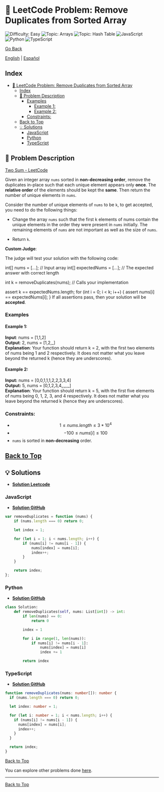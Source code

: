 # 🤔 LeetCode Problem: Remove Duplicates from Sorted Array
![Difficulty: Easy](https://img.shields.io/badge/Difficulty-Easy-brightgreen)
![Topic: Arrays](https://img.shields.io/badge/Topic-Arrays-blue)
![Topic: Hash Table](https://img.shields.io/badge/Topic-Hash_Table-blue)
![JavaScript](https://img.shields.io/badge/JavaScript-F7DF1E?logo=javascript&logoColor=black)
![Python](https://img.shields.io/badge/Python-3776AB?logo=python&logoColor=white)
![TypeScript](https://img.shields.io/badge/TypeScript-3178C6?logo=typescript&logoColor=white)

[Go Back](../README.md)

[English](./26.RemoveDuplicatesFromSortedArray.md) | [Español](./26.RemoveDuplicatesFromSortedArray-es.md)

## Index
- [🤔 LeetCode Problem: Remove Duplicates from Sorted Array](#-leetcode-problem-remove-duplicates-from-sorted-array)
  - [Index](#index)
  - [📖 Problem Description](#-problem-description)
    - [Examples](#examples)
      - [Example 1:](#example-1)
      - [Example 2:](#example-2)
    - [Constraints:](#constraints)
  - [Back to Top](#back-to-top)
  - [💡 Solutions](#-solutions)
    - [JavaScript](#javascript)
    - [Python](#python)
    - [TypeScript](#typescript)

## 📖 Problem Description

[Two Sum - LeetCode](https://leetcode.com/problems/remove-duplicates-from-sorted-array/description/)

Given an integer array `nums` sorted in **non-decreasing order**, remove the duplicates in-place such that each unique element appears only **once**. The **relative order** of the elements should be kept the **same**. Then return the number of unique elements in `nums`.

Consider the number of unique elements of `nums` to be `k`, to get accepted, you need to do the following things:

- Change the array `nums` such that the first k elements of nums contain the unique elements in the order they were present in `nums` initially. The remaining elements of `nums` are not important as well as the size of `nums`.

- Return `k`.

**Custom Judge**:

The judge will test your solution with the following code:

int[] nums = [...]; // Input array
int[] expectedNums = [...]; // The expected answer with correct length

int k = removeDuplicates(nums); // Calls your implementation

assert k == expectedNums.length;
for (int i = 0; i < k; i++) {
    assert nums[i] == expectedNums[i];
}
If all assertions pass, then your solution will be **accepted**.

### Examples

#### Example 1:
**Input**: nums = [1,1,2]<br>
**Output**: 2, nums = [1,2,_]<br>
**Explanation**: Your function should return k = 2, with the first two elements of nums being 1 and 2 respectively.
It does not matter what you leave beyond the returned k (hence they are underscores).


#### Example 2:
**Input:** nums = [0,0,1,1,1,2,2,3,3,4]<br>
**Output:** 5, nums = [0,1,2,3,4,_,_,_,_,_]<br>
**Explanation**: Your function should return k = 5, with the first five elements of nums being 0, 1, 2, 3, and 4 respectively.
It does not matter what you leave beyond the returned k (hence they are underscores).


### Constraints:

- $$1 \leq nums.length \leq 3 * 10^4$$
- $$-100 \leq nums[i] \leq 100$$
- `nums` is sorted in **non-decreasing** order.

[Back to Top](#index)
---

## 💡 Solutions

- **[Solution Leetcode](https://leetcode.com/problems/remove-duplicates-from-sorted-array/solutions/6532218/two-pointers-solution-by-danielpaez-dev-vweu/)**


### JavaScript
- **[Solution GitHub](../solutions/JavaScript/26.RemoveDuplicatesFromSortedArray/RemoveDuplicatesFromSortedArray.js)**
```javascript
var removeDuplicates = function (nums) {
    if (nums.length === 0) return 0;

    let index = 1;

    for (let i = 1; i < nums.length; i++) {
        if (nums[i] != nums[i - 1]) {
            nums[index] = nums[i];
            index++;
        }
    }

    return index;
};
```

### Python
- **[Solution GitHub](../solutions/Python/26.RemoveDuplicatesFromSortedArray/RemoveDuplicatesFromSortedArray.py)**
```python
class Solution:
    def removeDuplicates(self, nums: List[int]) -> int:
        if len(nums) == 0:
            return 0

        index = 1

        for i in range(1, len(nums)):
            if nums[i] != nums[i - 1]:
                nums[index] = nums[i]
                index += 1

        return index
```

### TypeScript
- **[Solution GitHub](../solutions/TypeScript/26.RemoveDuplicatesFromSortedArray/RemoveDuplicatesFromSortedArray.ts)**
```typescript
function removeDuplicates(nums: number[]): number {
  if (nums.length === 0) return 0;

  let index: number = 1;

  for (let i: number = 1; i < nums.length; i++) {
    if (nums[i] != nums[i - 1]) {
      nums[index] = nums[i];
      index++;
    }
  }

  return index;
}
```
[Back to Top](#index)

You can explore other problems done [here](https://github.com/Daniel-Paez-Rojas/leetcode.git).

---


[Back to Top](#index)